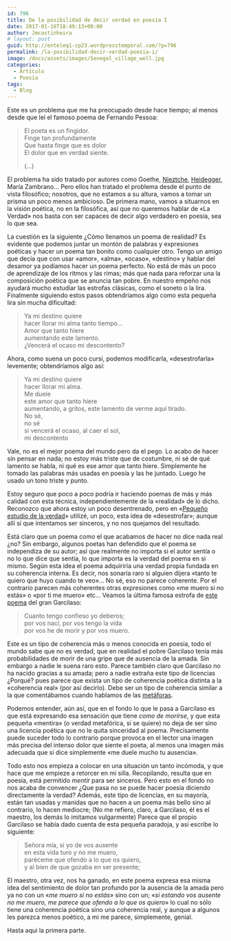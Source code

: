 ```yaml
---
id: 796
title: De la posibilidad de decir verdad en poesía I
date: 2017-01-16T18:49:13+00:00
author: Jmcastinheira
# layout: post
guid: http://enteleq1-cp23.wordpresstemporal.com/?p=796
permalink: /la-posibilidad-decir-verdad-poesia-i/
image: /docs/assets/images/Senegal_village_well.jpg
categories:
  - Artículo
  - Poesía
tags:
  - Blog
---
```

Este es un problema que me ha preocupado desde hace tiempo; al menos desde que leí el famoso poema de Fernando Pessoa:

> El poeta es un fingidor.  
> Finge tan profundamente  
> Que hasta finge que es dolor  
> El dolor que en verdad siente.
> 
> (&#8230;)

El problema ha sido tratado por autores como Goethe, [Nieztche](http://www.raco.cat/index.php/Convivium/article/view/73242/98871), [Heidegger](http://serbal.pntic.mec.es/%7Ecmunoz11/uriarte34.pdf), María Zambrano&#8230; Pero ellos han tratado el problema desde el punto de vista filosófico; nosotros, que no estamos a su altura, vamos a tomar un prisma un poco menos ambicioso. De primera mano, vamos a situarnos en la visión poética, no en la filosófica, así que no queremos hablar de «La Verdad» nos basta con ser capaces de decir algo verdadero en poesía, sea lo que sea.

La cuestión es la siguiente ¿Cómo llenamos un poema de realidad? Es evidente que podemos juntar un montón de palabras y expresiones poéticas y hacer un poema tan bonito como cualquier otro. Tengo un amigo que decía que con usar «amor», «alma», «ocaso», «destino» y hablar del desamor ya podíamos hacer un poema perfecto. No está de más un poco de aprendizaje de los ritmos y las rimas; más que nada para reforzar una la composición poética que se anuncia tan pobre. En nuestro empeño nos ayudará mucho estudiar las estrofas clásicas, como el soneto o la lira. Finalmente siguiendo estos pasos obtendríamos algo como esta pequeña lira sin mucha dificultad:

> Ya mi destino quiere  
> hacer llorar mi alma tanto tiempo&#8230;  
> Amor que tanto hiere  
> aumentando este lamento.  
> ¿Vencerá el ocaso mi descontento?

Ahora, como suena un poco cursi, podemos modificarla, «desestrofarla» levemente; obtendríamos algo así:

> Ya mi destino quiere  
> hacer llorar mi alma.  
> Me duele  
> este amor que tanto hiere  
> aumentando, a gritos, este lamento de verme aquí tirado.  
> No sé,  
> no sé  
> si vencerá el ocaso, al caer el sol,  
> mi descontento

Vale, no es el mejor poema del mundo pero da el pego. Lo acabo de hacer sin pensar en nada; no estoy más triste que de costumbre, ni sé de qué lamento se habla, ni qué es ese amor que tanto hiere. Simplemente he tomado las palabras más usadas en poesía y las he juntado. Luego he usado un tono triste y punto.

Estoy seguro que poco a poco podría ir haciendo poemas de más y más calidad con esta técnica, independientemente de la «realidad» de lo dicho. Reconozco que ahora estoy un poco desentrenado, pero en «[Pequeño estudio de la verdad](http://entelequia.bligoo.com/content/view/452552/Libro_Pequeno_estudio_de_la_verdad.html)» utilizé, un poco, esta idea de «desestrofar»; aunque allí sí que intentamos ser sinceros, y no nos quejamos del resultado.

Está claro que un poema como el que acabamos de hacer no dice nada real ¿no? Sin embargo, algunos poetas han defendido que el poema se independiza de su autor; así que realmente no importa si el autor sentía o no lo que dice que sentía, lo que importa es la verdad del poema en si mismo. Según esta idea el poema adquiriría una verdad propia fundada en su coherencia interna. Es decir, nos sonaría raro si alguien dijera «tanto te quiero que huyo cuando te veo»&#8230; No sé, eso no parece coherente. Por el contrario parecen más coherentes otras expresiones como «me muero si no estás» o «por ti me muero» etc&#8230; Veamos la última famosa estrofa de [este poema](http://www.lcc.uma.es/%7Eperez/sonetos/garcilaso.html) del gran Garcilaso:

> Cuanto tengo confieso yo deberos;  
> por vos nací, por vos tengo la vida  
> por vos he de morir y por vos muero.

Este es un tipo de coherencia más o menos conocida en poesía, todo el mundo sabe que no es verdad, que en realidad el pobre Garcilaso tenía más probabilidades de morir de una gripe que de ausencia de la amada. Sin embargo a nadie le suena raro esto. Parece también claro que Garcilaso no ha nacido gracias a su amada; pero a nadie extraña este tipo de licencias ¿Porqué? pues parece que exista un tipo de coherencia poética distinta a la «coherencia real» (por así decirlo). Debe ser un tipo de coherencia similar a la que comentábamos cuando hablamos de las [metáforas](http://entelequia.info/metaforas/).

Podemos entender, aún así, que en el fondo lo que le pasa a Garcilaso es que está expresando esa sensación que tiene _como de morirse_, y que esta pequeña «mentira» (o verdad metafórica, si se quiere) no deja de ser sino una licencia poética que no le quita sinceridad al poema. Precisamente puede suceder todo lo contrario porque provoca en el lector una imagen más precisa del intenso dolor que siente el poeta, al menos una imagen más adecuada que si dice simplemente «me duele mucho tu ausencia».

Todo esto nos empieza a colocar en una situación un tanto incómoda, y que hace que me empieze a retorcer en mi silla. Recopilando, resulta que en poesía, está permitido _mentir_ para ser sinceros. Pero esto en el fondo no nos acaba de convencer ¿Que pasa no se puede hacer poesía diciendo directamente la verdad? Además, este tipo de licencias, en su mayoría, están tan usadas y manidas que no hacen a un poema más bello sino al contrario, lo hacen mediocre; (No me refiero, claro, a Garcilaso, él es el maestro, los demás lo imitamos vulgarmente) Parece que el propio Garcilaso se había dado cuenta de esta pequeña paradoja, y así escribe lo siguiente:

> Señora mía, si yo de vos ausente  
> en esta vida turo y no me muero,  
> paréceme que ofendo a lo que os quiero,  
> y al bien de que gozaba en ser presente;

El maestro, otra vez, nos ha ganado, en este poema expresa esa misma idea del sentimiento de dolor tan profundo por la ausencia de la amada pero ya no con un «_me muero si no estás_» sino con un; «_si estando vos ausente no me muero, me parece que ofendo a lo que os quiero_» lo cual no sólo tiene una coherencia poética sino una coherencia real, y aunque a algunos les parezca menos poético, a mi me parece, simplemente, genial.

Hasta aqui la primera parte.